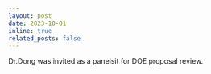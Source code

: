 ```yaml
---
layout: post
date: 2023-10-01
inline: true
related_posts: false
---
```


Dr.Dong was invited as a panelsit for DOE proposal review.